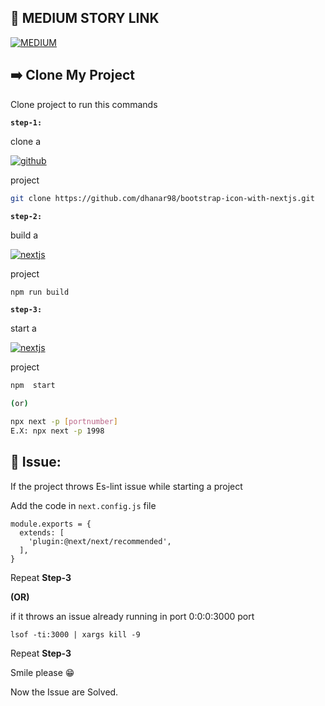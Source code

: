 ## 🔗 MEDIUM STORY LINK
[![MEDIUM](https://img.shields.io/badge/how_to_add_bootstrap_icons_in_nextjs-000?style=for-the-badge&logo=MEDIUM&logoColor=white)](https://medium.com/@dhanar98/how-to-add-bootstrap-icons-in-next-js-c691a21e7e4c)

## ➡️ Clone My Project

Clone  project to run this commands

**`step-1:`**

clone a

[![github](https://img.shields.io/badge/github-ffd200?style=for-the-badge&logo=github&logoColor=black)](https://github.com/) 

project

```bash
git clone https://github.com/dhanar98/bootstrap-icon-with-nextjs.git
```


**`step-2:`**

build a 

[![nextjs](https://img.shields.io/badge/next.js-000?style=for-the-badge&logo=nextdotjs&logoColor=white)](https://nextjs.org/) 

project 
```bash
npm run build
```


**`step-3:`**
  
start a 

[![nextjs](https://img.shields.io/badge/next.js-000?style=for-the-badge&logo=nextdotjs&logoColor=white)](https://nextjs.org/) 

project

```bash
npm  start

(or)

npx next -p [portnumber]
E.X: npx next -p 1998
```

## 🥺 Issue:
If the project throws Es-lint issue while starting a project

Add the code in `next.config.js` file

```
module.exports = {
  extends: [
    'plugin:@next/next/recommended',
  ],
}
```
Repeat **Step-3**

**(OR)**

if it throws an issue already running in port 0:0:0:3000 port

```
lsof -ti:3000 | xargs kill -9
```

Repeat **Step-3**

Smile please 😁

Now the Issue are Solved.
